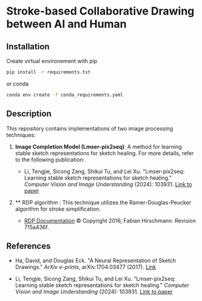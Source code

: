 # Stroke-based Collaborative Drawing between AI and Human

## Installation

Create virtual environement
with pip

```bash
pip install -r requirements.txt
```
or conda

```bash
conda env create -f conda_requirements.yaml
````


## Description

This repository contains implementations of two image processing techniques:

1. **Image Completion Model (Lmser-pix2seq)**: A method for learning stable sketch representations for sketch healing. For more details, refer to the following publication:

   - Li, Tengjie, Sicong Zang, Shikui Tu, and Lei Xu. "Lmser-pix2seq: Learning stable sketch representations for sketch healing." *Computer Vision and Image Understanding* (2024): 103931. [Link to paper](link_to_paper)

2. ** RDP algorithm : This technique utilizes the Ramer-Douglas-Peucker algorithm for stroke simplification.

   - [RDP Documentation](https://rdp.readthedocs.io/en/latest/) © Copyright 2016, Fabian Hirschmann. Revision 715a436f.

## References
- Ha, David, and Douglas Eck. "A Neural Representation of Sketch Drawings." *ArXiv e-prints*, arXiv:1704.03477 (2017). [Link](https://arxiv.org/abs/1704.03477)


- Li, Tengjie, Sicong Zang, Shikui Tu, and Lei Xu. "Lmser-pix2seq: Learning stable sketch representations for sketch healing." *Computer Vision and Image Understanding* (2024): 103931. [Link to paper](link_to_paper)
